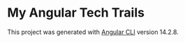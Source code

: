 # My Angular Tech Trails

This project was generated with [Angular CLI](https://github.com/angular/angular-cli) version 14.2.8.
